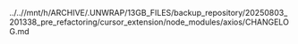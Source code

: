 ../..//mnt/h/ARCHIVE/.UNWRAP/13GB_FILES/backup_repository/20250803_201338_pre_refactoring/cursor_extension/node_modules/axios/CHANGELOG.md